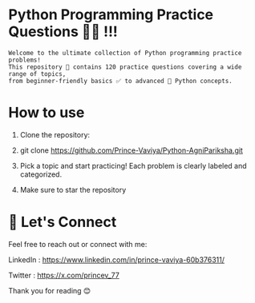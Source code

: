  # Python Programming Practice Questions 👨‍💻 !!!

    Welcome to the ultimate collection of Python programming practice problems!
    This repository 📁 contains 120 practice questions covering a wide range of topics, 
    from beginner-friendly basics ✅ to advanced 🧠 Python concepts. 


# How to use
1. Clone the repository:

2. git clone https://github.com/Prince-Vaviya/Python-AgniPariksha.git

3. Pick a topic and start practicing! Each problem is clearly labeled and categorized.

4. Make sure to star the repository



# 🚀 Let's Connect

Feel free to reach out or connect with me:

LinkedIn : https://www.linkedin.com/in/prince-vaviya-60b376311/

Twitter : https://x.com/princev_77

Thank you for reading 😊

